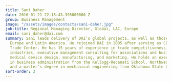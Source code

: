 ```yaml
---
title: Sani Daher
date: 2016-01-21 22:18:43.395000000 Z
group: Business Management
image: "/assets/images/contacts/sani-daher.jpg"
job-title: Regional Managing Director, Global, LAC, Europe
email: sani_daher@dai.com
summary: Sani leads delivery of DAI’s global projects, as well as those located in
  Europe and Latin America. He rejoined DAI in 2005 after serving as CEO of the Palestine
  Trade Center. He has 15 years of experience in trade competitiveness, regulated
  industries, executive management consulting for associations and businesses, and
  medical device design, manufacturing, and marketing. He holds an executive master’s
  in business administration from the Kellogg-Recanati School, Northwestern University,
  and a master’s degree in mechanical engineering from Oklahoma State University.
sort-order: 3
---
```



